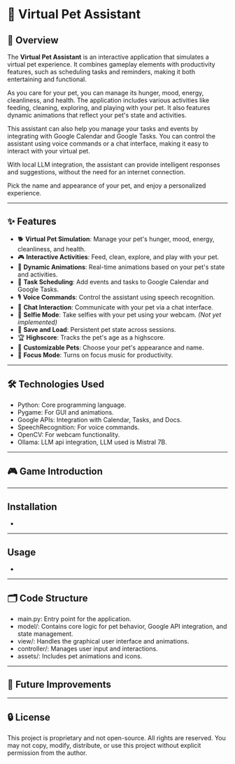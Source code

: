 # 🐾 Virtual Pet Assistant

## 📖 Overview
The **Virtual Pet Assistant** is an interactive application that simulates a virtual pet experience. It combines gameplay elements with productivity features, such as scheduling tasks and reminders, making it both entertaining and functional.

As you care for your pet, you can manage its hunger, mood, energy, cleanliness, and health. The application includes various activities like feeding, cleaning, exploring, and playing with your pet. It also features dynamic animations that reflect your pet's state and activities.

This assistant can also help you manage your tasks and events by integrating with Google Calendar and Google Tasks. You can control the assistant using voice commands or a chat interface, making it easy to interact with your virtual pet.

With local LLM integration, the assistant can provide intelligent responses and suggestions, without the need for an internet connection.

Pick the name and appearance of your pet, and enjoy a personalized experience. 

---

## ✨ Features
- 🐕 **Virtual Pet Simulation**: Manage your pet's hunger, mood, energy, cleanliness, and health.
- 🎮 **Interactive Activities**: Feed, clean, explore, and play with your pet.
- 🎥 **Dynamic Animations**: Real-time animations based on your pet's state and activities.
- 📅 **Task Scheduling**: Add events and tasks to Google Calendar and Google Tasks.
- 🎙️ **Voice Commands**: Control the assistant using speech recognition.
- 💬 **Chat Interaction**: Communicate with your pet via a chat interface.
- 📸 **Selfie Mode**: Take selfies with your pet using your webcam. *(Not yet implemented)*
- 💾 **Save and Load**: Persistent pet state across sessions.
- 🏆 **Highscore**: Tracks the pet's age as a highscore.
- 🎨 **Customizable Pets**: Choose your pet's appearance and name.
- 🎵 **Focus Mode**: Turns on focus music for productivity.

---
## 🛠️ Technologies Used
- Python: Core programming language.
- Pygame: For GUI and animations.
- Google APIs: Integration with Calendar, Tasks, and Docs.
- SpeechRecognition: For voice commands.
- OpenCV: For webcam functionality.
- Ollama: LLM api integration, LLM used is Mistral 7B.
---
## 🎮 Game Introduction
---
## Installation
-

---
## Usage
-
---
## 🗂️ Code Structure
- main.py: Entry point for the application.
- model/: Contains core logic for pet behavior, Google API integration, and state management.
- view/: Handles the graphical user interface and animations.
- controller/: Manages user input and interactions.
- assets/: Includes pet animations and icons.
---

## 🚧 Future Improvements

---
## 🔒 License
This project is proprietary and not open-source. All rights are reserved. You may not copy, modify, distribute, or use this project without explicit permission from the author.